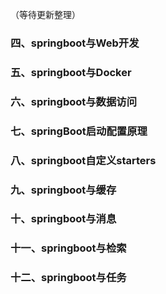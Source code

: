 （等待更新整理）

### 四、springboot与Web开发





### 五、springboot与Docker



### 六、springboot与数据访问





### 七、springBoot启动配置原理



### 八、springboot自定义starters



### 九、springboot与缓存





### 十、springboot与消息





### 十一、springboot与检索





### 十二、springboot与任务

